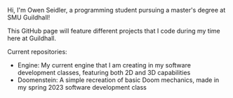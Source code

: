 Hi, I'm Owen Seidler, a programming student pursuing a master's degree at SMU Guildhall!

This GitHub page will feature different projects that I code during my time here at Guildhall. 

Current repositories:
- Engine: My current engine that I am creating in my software development classes, featuring both 2D and 3D capabilities
- Doomenstein: A simple recreation of basic Doom mechanics, made in my spring 2023 software development class

<!---
oseidler/oseidler is a ✨ special ✨ repository because its `README.md` (this file) appears on your GitHub profile.
You can click the Preview link to take a look at your changes.
--->
